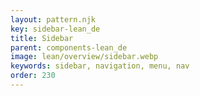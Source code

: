 ```yaml
---
layout: pattern.njk
key: sidebar-lean_de
title: Sidebar
parent: components-lean_de
image: lean/overview/sidebar.webp
keywords: sidebar, navigation, menu, nav
order: 230
---
```

